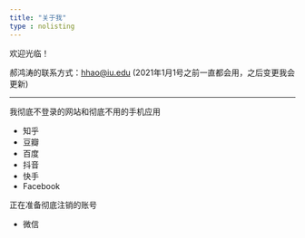 ```yaml
---
title: "关于我"
type : nolisting
---
```


欢迎光临！

郝鸿涛的联系方式：hhao@iu.edu (2021年1月1号之前一直都会用，之后变更我会更新)

---
我彻底不登录的网站和彻底不用的手机应用

- 知乎
- 豆瓣 
- 百度
- 抖音
- 快手
- Facebook

正在准备彻底注销的账号

- 微信






